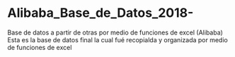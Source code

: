 # Alibaba_Base_de_Datos_2018-
Base de datos a partir de otras por medio de funciones de excel (Alibaba)
Esta es la base de datos final la cual fué recopialda y organizada por medio de funciones de excel 
